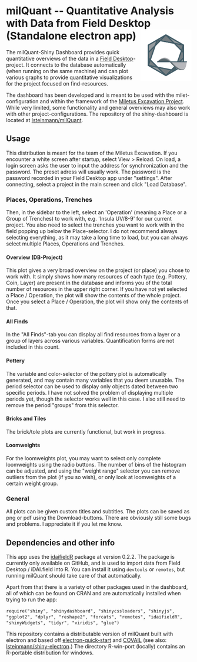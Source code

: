 # milQuant -- Quantitative Analysis with Data from Field Desktop (Standalone electron app) <a href='https://www.miletgrabung.uni-hamburg.de/'><img src='www/quant-icon.png' align="right" height="139" /></a>

The milQuant-Shiny Dashboard provides quick quantitative overviews of the data in a [Field Desktop](https://github.com/dainst/idai-field)-project. It connects to the database automatically (when running on the same machine) and can plot various graphs to provide quantitative visualizations for the project focused on find-resources.

The dashboard has been developed and is meant to be used with the milet-configuration and within the framework of the [Miletus Excavation Project](https://www.miletgrabung.uni-hamburg.de/). While very limited, some functionality and general overviews may also work with other project-configurations. The repository of the shiny-dashboard is located at [lsteinmann/milQuant](https://github.com/lsteinmann/milQuant).

## Usage
This distribution is meant for the team of the Miletus Excavation. If you encounter a white screen after startup, select View > Reload. On load, a login screen asks the user to input the address for synchronization and the password. The preset adress will usually work. The password is the password recorded in your Field Desktop app under "settings". After connecting, select a project in the main screen and click "Load Database".

### Places, Operations, Trenches
Then, in the sidebar to the left, select an 'Operation' (meaning a Place or a Group of Trenches) to work with, e.g. 'Insula UV/8-9' for our current project. You also need to select the trenches you want to work with in the field popping up below the Place-selector. I do not recommend always selecting everything, as it may take a long time to load, but you can always select multiple Places, Operations and Trenches.

#### Overview (DB-Project)
This plot gives a very broad overview on the project (or place) you chose to work with. It simply shows how many resources of each type (e.g. Pottery, Coin, Layer) are present in the database and informs you of the total number of resources in the upper right corner. If you have not yet selected a Place / Operation, the plot will show the contents of the whole project. Once you select a Place / Operation, the plot will show only the contents of that.

#### All Finds
In the "All Finds"-tab you can display all find resources from a layer or a group of layers across various variables. Quantification forms are not included in this count.

#### Pottery
The variable and color-selector of the pottery plot is automatically generated, and may contain many variables that you deem unusable. The period selector can be used to display only objects dated between two specific periods. I have not solved the problem of displaying multiple periods yet, though the selector works well in this case. I also still need to remove the period "groups" from this selector. 

#### Bricks and Tiles
The brick/tole plots are currently functional, but work in progress. 

#### Loomweights
For the loomweights plot, you may want to select only complete loomweights using the radio buttons. The number of bins of the histogram can be adjusted, and using the "weight range" selector you can remove outliers from the plot (if you so wish), or only look at loomweights of a certain weight group. 

### General
All plots can be given custom titles and subtitles. The plots can be saved as png or pdf using the Download-buttons. There are obviously still some bugs and problems. I appreciate it if you let me know. 


## Dependencies and other info

This app uses the [idaifieldR](https://github.com/lsteinmann/idaifieldR) package at version 0.2.2. The package is currently only available on GitHub, and is used to import data from Field Desktop / iDAI.field into R. You can install it using `devtools` or `remotes`, but running milQuant should take care of that automatically.

Apart from that there is a variety of other packages used in the dashboard, all of which can be found on CRAN and are automatically installed when trying to run the app: 
```
require("shiny", "shinydashboard", "shinycssloaders", "shinyjs", "ggplot2", "dplyr", "reshape2", "forcats", "remotes", "idaifieldR", "shinyWidgets", "tidyr", "viridis", "glue")
```

This repository contains a distributable version of milQuant built with electron and based off [electron-quick-start](https://github.com/electron/electron-quick-start) and [COVAIL](https://github.com/COVAIL/electron-quick-start/blob/master/main.js) (see also: [lsteinmann/shiny-electron](https://github.com/lsteinmann/shiny-electron).) The directory R-win-port (locally) contains an R-portable distribution for windows.

